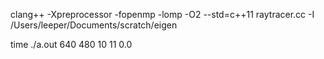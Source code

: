 clang++ -Xpreprocessor -fopenmp -lomp -O2 --std=c++11 raytracer.cc -I /Users/leeper/Documents/scratch/eigen

time ./a.out 640 480 10 11 0.0